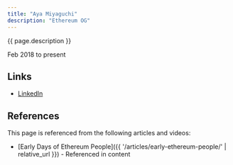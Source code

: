 ```yaml
---
title: "Aya Miyaguchi"
description: "Ethereum OG"
---
```


{{ page.description }}

Feb 2018 to present

## Links
- [LinkedIn](https://www.linkedin.com/in/amiyaguchi/)

## References

This page is referenced from the following articles and videos:

- [Early Days of Ethereum People]({{ '/articles/early-ethereum-people/' | relative_url }}) - Referenced in content
